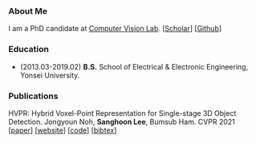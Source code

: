 ### About Me
I am a PhD candidate at [Computer Vision Lab](https://cvlab.yonsei.ac.kr/).
[[Scholar](https://scholar.google.com/citations?user=f3pG54AAAAAJ&hl=ko)] [[Github](https://github.com/sanghoooon)]

### Education
* (2013.03-2019.02) **B.S.** School of Electrical & Electronic Engineering, Yonsei University.

### Publications
HVPR: Hybrid Voxel-Point Representation for Single-stage 3D Object Detection.
Jongyoun Noh, **Sanghoon Lee**, Bumsub Ham.
CVPR 2021 [[paper](https://openaccess.thecvf.com/content/CVPR2021/papers/Noh_HVPR_Hybrid_Voxel-Point_Representation_for_Single-Stage_3D_Object_Detection_CVPR_2021_paper.pdf)] [[website](https://cvlab.yonsei.ac.kr/projects/HVPR/)] [[code](https://github.com/cvlab-yonsei/HVPR)] [[bibtex]()]
